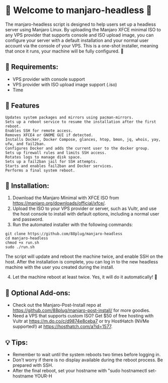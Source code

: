 # 🐧 Welcome to manjaro-headless 🚀

The manjaro-headless script is designed to help users set up a headless server using Manjaro Linux. By uploading the Manjaro XFCE minimal ISO to any VPS provider that supports console and ISO upload image, you can configure your server with a default installation and your normal user account via the console of your VPS. This is a one-shot installer, meaning that once it runs, your machine will be fully configured. 🎉

## 📝 Requirements:
- VPS provider with console support
- VPS provider with ISO upload image support (.iso)
- Time

## 🔧 Features

    Updates system packages and mirrors using pacman-mirrors.
    Sets up a reboot service to resume the installation after the first reboot.
    Enables SSH for remote access.
    Removes XFCE4 or GNOME GUI if detected.
    Installs Docker, Docker Compose, glances, htop, bmon, jq, whois, yay, ufw, and fail2ban.
    Configures Docker and adds the current user to the docker group.
    Sets up firewall rules and limits SSH access.
    Rotates logs to manage disk space.
    Sets up a fail2ban jail for SSH attempts.
    Starts and enables fail2ban and Docker services.
    Performs a final system reboot.

## 💾 Installation:
1. Download the Manjaro Minimal with XFCE ISO from https://manjaro.org/downloads/official/xfce/.
2. Upload the ISO to your VPS provider or server, such as Vultr, and use the host console to install with default options, including a normal user and password.
3. Run the automated installer with the following commands:

```
git clone https://github.com/88plug/manjaro-headless
cd manjaro-headless
chmod +x run.sh
sudo ./run.sh
```
The script will update and reboot the machine twice, and enable SSH on the host. After the installation is complete, you can log in to the new headless machine with the user you created during the install. 

4. Let the machine reboot at least twice. Yes, it will do it automatically! 🤖  

## 🎁 Optional Add-ons:
- Check out the Manjaro-Post-Install repo at https://github.com/88plug/manjaro-post-install/ for more goodies.
- Need a VPS that supports custom ISO? Get $50 of free hosting with Vultr at https://m.do.co/c/d9874e8ceba7 or try HostHatch (NVMe supported!) at https://hosthatch.com/a?id=1577.

## 💡 Tips:
- Remember to wait until the system reboots two times before logging in.
- Don't worry if there is no display available during the reboot process. Be prepared with SSH.
- After the final reboot, set your hostname with "sudo hostnamectl set-hostname YOUR-H
